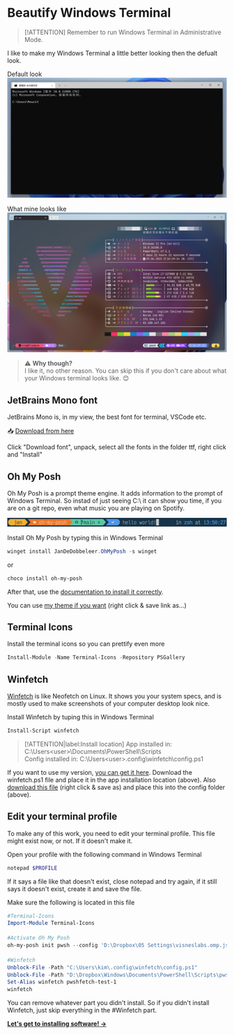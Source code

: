 # Beautify Windows Terminal

> [!ATTENTION]
> Remember to run Windows Terminal in Administrative Mode.

I like to make my Windows Terminal a little better looking then the defualt look.

Default look
![default-terminal](_media/terminal-default.png)

What mine looks like
![my-terminal](_media/terminal-mine.png)

> ⚠️ **Why though?**  
> I like it, no other reason. You can skip this if you don't care about what your Windows terminal looks like. 😊

## JetBrains Mono font

JetBrains Mono is, in my view, the best font for terminal, VSCode etc.

📥 [Download from here](https://www.jetbrains.com/lp/mono/)

Click "Download font", unpack, select all the fonts in the folder ttf, right click and "Install"

## Oh My Posh

Oh My Posh is a prompt theme engine. It adds information to the prompt of Windows Terminal. So instad of just seeing C:\ it can show you time, if you are on a git repo, even what music you are playing on Spotify.

![oh-my-posh](_media/oh-my-posh.png)

Install Oh My Posh by typing this in Windows Terminal
   ```powershell
   winget install JanDeDobbeleer.OhMyPosh -s winget
   ```
   or
   ```powershell
   choco install oh-my-posh
   ```

After that, use the [documentation to install it correctly](https://ohmyposh.dev/docs/installation/windows).

You can use [my theme if you want](_files/visneslabs.omp.json) (right click & save link as...)

## Terminal Icons

Install the terminal icons so you can prettify even more
   ```powershell
   Install-Module -Name Terminal-Icons -Repository PSGallery
   ```

## Winfetch

[Winfetch](https://github.com/lptstr/winfetch/) is like Neofetch on Linux. It shows you your system specs, and is mostly used to make screenshots of your computer desktop look nice.

Install Winfetch by tuping this in Windows Terminal
   ```powershell
   Install-Script winfetch
   ```
> [!ATTENTION|label:Install location] 
> App installed in: C:\Users\<user>\Documents\PowerShell\Scripts  
> Config installed in: C:\Users\<user>\.config\winfetch\config.ps1

If you want to use my version, [you can get it here](https://github.com/Visnes/winfetchplus/). Download the winfetch.ps1 file and place it in the app installation location (above). Also [download this file](_files/config.ps1) (right click & save as) and place this into the config folder (above).

## Edit your terminal profile

To make any of this work, you need to edit your terminal profile. This file might exist now, or not. If it doesn't make it.

Open your profile with the following command in Windows Terminal
   ```powershell
   notepad $PROFILE
   ```
If it says a file like that doesn't exist, close notepad and try again, if it still says it doesn't exist, create it and save the file.

Make sure the following is located in this file
   ```powershell
   #Terminal-Icons
   Import-Module Terminal-Icons

   #Activate Oh My Posh
   oh-my-posh init pwsh --config 'D:\Dropbox\05 Settings\visneslabs.omp.json' | Invoke-Expression

   #Winfetch
   Unblock-File -Path "C:\Users\kim\.config\winfetch\config.ps1"
   Unblock-File -Path "D:\Dropbox\Windows\Documents\PowerShell\Scripts\pwshfetch-test-1.ps1"
   Set-Alias winfetch pwshfetch-test-1
   winfetch
   ```
You can remove whatever part you didn't install. So if you didn't install Winfetch, just skip everything in the #Winfetch part.

**[Let's get to installing software! →](software.md)**